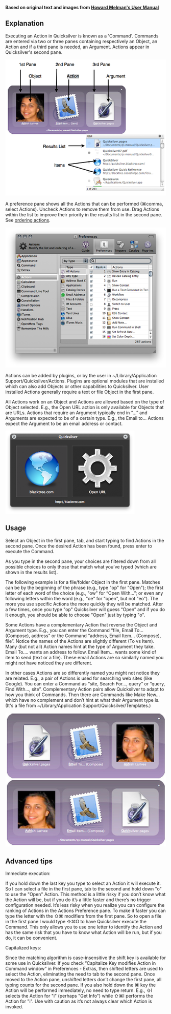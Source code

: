 <b>Based on original text and images from [Howard Melman's User
Manual](http://groups.google.com/group/blacktree-quicksilver/web/Quicksilver.pdf?_done=%2Fgroup%2Fblacktree-quicksilver%3F)</b>

## Explanation

Executing an Action in Quicksilver is known as a 'Command'. Commands are
entered via two or three panes containing respectively an Object, an
Action and if a third pane is needed, an Argument. Actions appear in
Quicksilver's second pane.

![Command_diagram.png>](images/Command_diagram.png "File:Command_diagram.png")

A preference pane shows all the Actions that can be performed (⌘comma,
select Actions). Uncheck Actions to remove them from use. Drag Actions
within the list to improve their priority in the results list in the
second pane. See [ordering actions](ordering_actions "wikilink").

![Quicksilver_actions_preferences.png>](images/Quicksilver_actions_preferences.png "wikilink")

Actions can be added by plugins, or by the user in
\~/Library/Application Support/Quicksilver/Actions. Plugins are optional
modules that are installed which can also add Objects or other
capabilities to Quicksilver. User installed Actions generally require a
text or file Object in the first pane.

All Actions work on an Object and Actions are allowed based on the type
of Object selected. E.g., the Open URL action is only available for
Objects that are URLs. Actions that require an Argument typically end in
“...” and Arguments are expected to be of a certain type. E.g., the
Email to... Actions expect the Argument to be an email address or
contact.

![URL_first_action.png>](images/URL_first_action.png "File:URL_first_action.png")

## Usage

Select an Object in the first pane, tab, and start typing to find
Actions in the second pane. Once the desired Action has been found,
press enter to execute the Command.

As you type in the second pane, your choices are filtered down from all
possible choices to only those that match what you’ve typed (which are
shown in the results list).

The following example is for a file/folder Object in the first pane.
Matches can be by the beginning of the phrase (e.g., type "op" for
"Open"); the first letter of each word of the choice (e.g., "ow" for
“Open With…”; or even any following letters within the word (e.g., "oe"
for "open", but not "eo"). The more you use specific Actions the more
quickly they will be matched. After a few times, once you type "op"
Quicksilver will guess “Open” and if you do it enough, you should be
able to choose "Open" just by typing "o".

Some Actions have a complementary Action that reverse the Object and
Argument type. E.g., you can enter the Command “file, Email
To...(Compose), address” or the Command “address, Email Item...
(Compose), file”. Notice the names of the Actions are slightly different
(To vs Item). Many (but not all) Action names hint at the type of
Argument they take. Email To.... wants an address to follow. Email
Item... wants some kind of item to send (text or a file). These email
Actions are so similarly named you might not have noticed they are
different.

In other cases Actions are so differently named you might not notice
they are related. E.g., a pair of Actions is used for searching web
sites (like Google). You can enter a Command as “site, Search For...,
query” or “query, Find With..., site”. Complementary Action pairs allow
Quicksilver to adapt to how you think of Commands. Then there are
Commands like Make New... which have no complement and don’t hint at
what their Argument type is. (It's a file from \~/Library/Application
Support/Quicksilver/Templates.)

![Complimentary_actions.png>](images/Complimentary_actions.png "File:Complimentary_actions.png")

## Advanced tips

Immediate execution:

If you hold down the last key you type to select an Action it will
execute it. So I can select a file in the first pane, tab to the second
and hold down "o" to use the "Open" Action. This method is a little
risky if you don’t know what the Action will be, but if you do it’s a
little faster and there’s no trigger configuration needed. It’s less
risky when you realize you can configure the ranking of Actions in the
Actions Preference pane. To make it faster you can type the letter with
the ⇧⌘ modifiers from the first pane. So to open a file in the first
pane I would type ⇧⌘O to have Quicksilver execute the Command. This only
allows you to use one letter to identify the Action and has the same
risk that you have to know what Action will be run, but if you do, it
can be convenient.

Capitalized keys:

Since the matching algorithm is case-insensitive the shift key is
available for some use in Quicksilver. If you check “Capitalize Key
modifies Action in Command window“ in Preferences - Extras, then shifted
letters are used to select the Action, eliminating the need to tab to
the second pane. Once moved to the Action pane, unshifted letters don’t
change the first pane, all typing counts for the second pane. If you
also hold down the ⌘ key the Action will be performed immediately, no
need to type return. E.g., ⇧I selects the Action for "i" (perhaps "Get
Info") while ⇧⌘I performs the Action for "i". Use with caution as it’s
not always clear which Action is invoked.